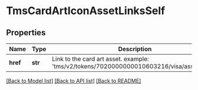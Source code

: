 # TmsCardArtIconAssetLinksSelf

## Properties
Name | Type | Description | Notes
------------ | ------------- | ------------- | -------------
**href** | **str** | Link to the card art asset. example: &#39;tms/v2/tokens/7020000000010603216/visa/assets/icon&#39;  | [optional] 

[[Back to Model list]](../README.md#documentation-for-models) [[Back to API list]](../README.md#documentation-for-api-endpoints) [[Back to README]](../README.md)


